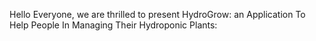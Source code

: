 Hello Everyone, we are thrilled to present HydroGrow: an Application To Help People In Managing Their Hydroponic Plants:
